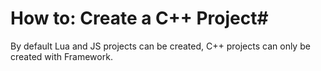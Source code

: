 # How to: Create a C++ Project#

By default Lua and JS projects can be created, C++ projects can only be created with Framework. 